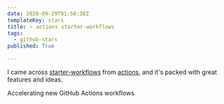 ```yaml
---
date: 2020-09-29T01:50:38Z
templateKey: stars
title: ⭐ actions starter-workflows
tags:
  - github-stars
published: True

---
```


I came across [starter-workflows](https://github.com/actions/starter-workflows) from [actions](https://github.com/actions), and it's packed with great features and ideas.

Accelerating new GitHub Actions workflows
